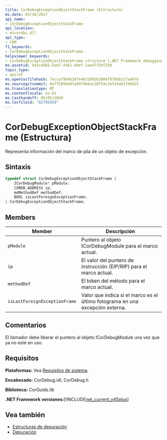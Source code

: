 ```yaml
---
title: CorDebugExceptionObjectStackFrame (Estructura)
ms.date: 03/30/2017
api_name:
- CorDebugExceptionObjectStackFrame
api_location:
- mscordbi.dll
api_type:
- COM
f1_keywords:
- CorDebugExceptionObjectStackFrame
helpviewer_keywords:
- CorDebugExceptionObjectStackFrame structure [.NET Framework debugging]
ms.assetid: 542cdd81-5ae7-4361-b0ef-1ae4775df258
topic_type:
- apiref
ms.openlocfilehash: 7eccaf984b187e463195bb3804f87bbb2c7ad47b
ms.sourcegitcommit: de7f589de07a9979b6ac28f54c3e534a617d9425
ms.translationtype: MT
ms.contentlocale: es-ES
ms.lasthandoff: 05/05/2020
ms.locfileid: "82795929"
---
```

# <a name="cordebugexceptionobjectstackframe-structure"></a>CorDebugExceptionObjectStackFrame (Estructura)
Representa información del marco de pila de un objeto de excepción.  
  
## <a name="syntax"></a>Sintaxis  
  
```cpp  
typedef struct CorDebugExceptionObjectStackFrame {  
    ICorDebugModule* pModule;  
    CORDB_ADDRESS ip;  
    mdMethodDef methodDef;  
    BOOL isLastForeignExceptionFrame;  
} CorDebugExceptionObjectStackFrame;  
```  
  
## <a name="members"></a>Members  
  
|Member|Descripción|  
|------------|-----------------|  
|`pModule`|Puntero al objeto ICorDebugModule para el marco actual.|  
|`ip`|El valor del puntero de instrucción (EIP/RIP) para el marco actual.|  
|`methodDef`|El token del método para el marco actual.|  
|`isLastForeignExceptionFrame`|Valor que indica si el marco es el último fotograma en una excepción externa.|  
  
## <a name="remarks"></a>Comentarios  
 El llamador debe liberar el puntero al objeto ICorDebugModule una vez que ya no esté en uso.  
  
## <a name="requirements"></a>Requisitos  
 **Plataformas:** Vea [Requisitos de sistema](../../get-started/system-requirements.md).  
  
 **Encabezado:** CorDebug.idl, CorDebug.h  
  
 **Biblioteca:** CorGuids.lib  
  
 **.NET Framework versiones:**[!INCLUDE[net_current_v45plus](../../../../includes/net-current-v45plus-md.md)]  
  
## <a name="see-also"></a>Vea también

- [Estructuras de depuración](debugging-structures.md)
- [Depuración](index.md)
